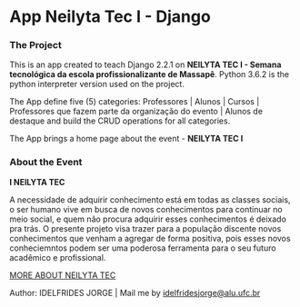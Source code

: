 # App Neilyta Tec I - Django



###  The Project


This is an app created to teach Django 2.2.1 on **NEILYTA TEC I - Semana tecnológica da escola profissionalizante de Massapê**.
Python 3.6.2 is the python interpreter version used on the project. 

The App define five (5) categories: Professores | Alunos | Cursos | Professores que fazem parte da organização do evento | Alunos de destaque and build the CRUD operations for all categories.


The App brings a home page about the event - **NEILYTA TEC I**

### About the Event


**I NEILYTA TEC**

A necessidade de adquirir conhecimento está em todas as classes sociais, o ser humano vive em
busca de novos conhecimentos para continuar no meio social, e quem não procura adquirir esses
conhecimentos é deixado pra trás.
O presente projeto visa trazer para a população discente novos conhecimentos que venham a
agregar de forma positiva, pois esses novos conheciemntos podem ser uma poderosa ferramenta
para o seu futuro acadêmico e profissional.

[MORE ABOUT NEILYTA TEC](https://github.com/idelfrides/App-Neilyta-Tesc-I---Django-2.2.1/wiki)

Author: IDELFRIDES JORGE |
Mail me by idelfridesjorge@alu.ufc.br
